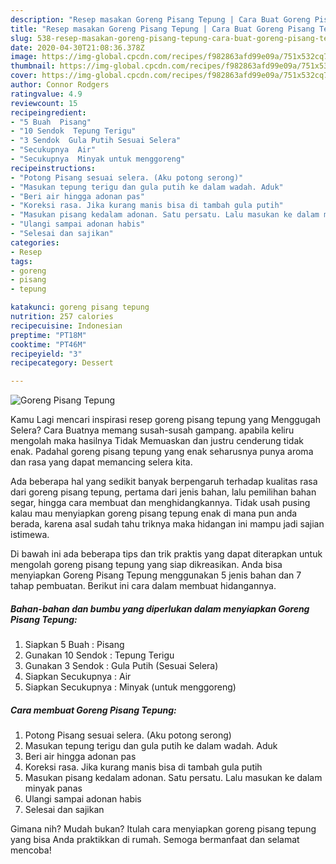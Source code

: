 ```yaml
---
description: "Resep masakan Goreng Pisang Tepung | Cara Buat Goreng Pisang Tepung Yang Menggugah Selera"
title: "Resep masakan Goreng Pisang Tepung | Cara Buat Goreng Pisang Tepung Yang Menggugah Selera"
slug: 538-resep-masakan-goreng-pisang-tepung-cara-buat-goreng-pisang-tepung-yang-menggugah-selera
date: 2020-04-30T21:08:36.378Z
image: https://img-global.cpcdn.com/recipes/f982863afd99e09a/751x532cq70/goreng-pisang-tepung-foto-resep-utama.jpg
thumbnail: https://img-global.cpcdn.com/recipes/f982863afd99e09a/751x532cq70/goreng-pisang-tepung-foto-resep-utama.jpg
cover: https://img-global.cpcdn.com/recipes/f982863afd99e09a/751x532cq70/goreng-pisang-tepung-foto-resep-utama.jpg
author: Connor Rodgers
ratingvalue: 4.9
reviewcount: 15
recipeingredient:
- "5 Buah  Pisang"
- "10 Sendok  Tepung Terigu"
- "3 Sendok  Gula Putih Sesuai Selera"
- "Secukupnya  Air"
- "Secukupnya  Minyak untuk menggoreng"
recipeinstructions:
- "Potong Pisang sesuai selera. (Aku potong serong)"
- "Masukan tepung terigu dan gula putih ke dalam wadah. Aduk"
- "Beri air hingga adonan pas"
- "Koreksi rasa. Jika kurang manis bisa di tambah gula putih"
- "Masukan pisang kedalam adonan. Satu persatu. Lalu masukan ke dalam minyak panas"
- "Ulangi sampai adonan habis"
- "Selesai dan sajikan"
categories:
- Resep
tags:
- goreng
- pisang
- tepung

katakunci: goreng pisang tepung 
nutrition: 257 calories
recipecuisine: Indonesian
preptime: "PT18M"
cooktime: "PT46M"
recipeyield: "3"
recipecategory: Dessert

---
```



![Goreng Pisang Tepung](https://img-global.cpcdn.com/recipes/f982863afd99e09a/751x532cq70/goreng-pisang-tepung-foto-resep-utama.jpg)

Kamu Lagi mencari inspirasi resep goreng pisang tepung yang Menggugah Selera? Cara Buatnya memang susah-susah gampang. apabila keliru mengolah maka hasilnya Tidak Memuaskan dan justru cenderung tidak enak. Padahal goreng pisang tepung yang enak seharusnya punya aroma dan rasa yang dapat memancing selera kita.

Ada beberapa hal yang sedikit banyak berpengaruh terhadap kualitas rasa dari goreng pisang tepung, pertama dari jenis bahan, lalu pemilihan bahan segar, hingga cara membuat dan menghidangkannya. Tidak usah pusing kalau mau menyiapkan goreng pisang tepung enak di mana pun anda berada, karena asal sudah tahu triknya maka hidangan ini mampu jadi sajian istimewa.




Di bawah ini ada beberapa tips dan trik praktis yang dapat diterapkan untuk mengolah goreng pisang tepung yang siap dikreasikan. Anda bisa menyiapkan Goreng Pisang Tepung menggunakan 5 jenis bahan dan 7 tahap pembuatan. Berikut ini cara dalam membuat hidangannya.

<!--inarticleads1-->

##### Bahan-bahan dan bumbu yang diperlukan dalam menyiapkan Goreng Pisang Tepung:

1. Siapkan 5 Buah : Pisang
1. Gunakan 10 Sendok : Tepung Terigu
1. Gunakan 3 Sendok : Gula Putih (Sesuai Selera)
1. Siapkan Secukupnya : Air
1. Siapkan Secukupnya : Minyak (untuk menggoreng)




<!--inarticleads2-->

##### Cara membuat Goreng Pisang Tepung:

1. Potong Pisang sesuai selera. (Aku potong serong)
1. Masukan tepung terigu dan gula putih ke dalam wadah. Aduk
1. Beri air hingga adonan pas
1. Koreksi rasa. Jika kurang manis bisa di tambah gula putih
1. Masukan pisang kedalam adonan. Satu persatu. Lalu masukan ke dalam minyak panas
1. Ulangi sampai adonan habis
1. Selesai dan sajikan




Gimana nih? Mudah bukan? Itulah cara menyiapkan goreng pisang tepung yang bisa Anda praktikkan di rumah. Semoga bermanfaat dan selamat mencoba!
